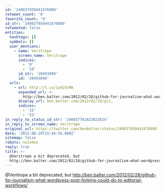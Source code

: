 ```yaml
---
id: '240837950441676800'
retweet_count: '0'
favorite_count: '0'
id_str: '240837950441676800'
retweeted: false
entities:
  hashtags: []
  symbols: []
  user_mentions:
    - name: Veritrope
      screen_name: Veritrope
      indices:
        - '0'
        - '10'
      id_str: '20493098'
      id: '20493098'
  urls:
    - url: http://t.co/iy02SsMA
      expanded_url: >-
        http://ben.balter.com/2012/02/28/github-for-journalism-what-wordpress-post-forking-could-do-to-editorial-workflows/
      display_url: ben.balter.com/2012/02/28/git…
      indices:
        - '33'
        - '53'
in_reply_to_status_id_str: '240837761823821824'
in_reply_to_screen_name: Veritrope
original_url: https://twitter.com/benbalter/status/240837950441676800
date: '2012-08-29T15:46:56.000Z'
sitemap: false
robots: noindex
reply: true
title: >-
  @Veritrope a bit deprecated, but
  http://ben.balter.com/2012/02/28/github-for-journalism-what-wordpress-post-forking-could-do-to-editorial-workflows/
---
```


@Veritrope a bit deprecated, but http://ben.balter.com/2012/02/28/github-for-journalism-what-wordpress-post-forking-could-do-to-editorial-workflows/